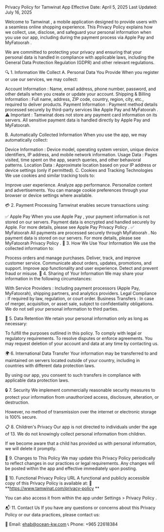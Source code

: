 Privacy Policy for Tamwinat App
Effective Date: April 5, 2025
Last Updated: July 16, 2025

Welcome to Tamwinat , a mobile application designed to provide users with a seamless online shopping experience. This Privacy Policy explains how we collect, use, disclose, and safeguard your personal information when you use our app, including during the payment process via Apple Pay and MyFatoorah .

We are committed to protecting your privacy and ensuring that your personal data is handled in compliance with applicable laws, including the General Data Protection Regulation (GDPR) and other relevant regulations.

🔍 1. Information We Collect
A. Personal Data You Provide
When you register or use our services, we may collect:

Account Information : Name, email address, phone number, password, and other details when you create or update your account.
Shipping & Billing Information : Full name, address, ZIP code, country, region, city, etc., required to deliver products.
Payment Information : Payment method details processed securely by third-party services like Apple Pay and MyFatoorah .
⚠️ Important : Tamwinat does not store any payment card information on its servers. All sensitive payment data is handled directly by Apple Pay and MyFatoorah. 

B. Automatically Collected Information
When you use the app, we may automatically collect:

Device Information : Device model, operating system version, unique device identifiers, IP address, and mobile network information.
Usage Data : Pages visited, time spent on the app, search queries, and other behavioral patterns.
Location Data : Approximate location based on your IP address or device settings (only if permitted).
C. Cookies and Tracking Technologies
We use cookies and similar tracking tools to:

Improve user experience.
Analyze app performance.
Personalize content and advertisements.
You can manage cookie preferences through your browser or device settings where available.

💳 2. Payment Processing
Tamwinat enables secure transactions using:

✅ Apple Pay
When you use Apple Pay , your payment information is not stored on our servers.
Payment data is encrypted and handled securely by Apple.
For more details, please see Apple Pay Privacy Policy .
✅ MyFatoorah
All payments are processed securely through MyFatoorah .
No payment data is stored on our servers.
For more details, please see MyFatoorah Privacy Policy .
🔐 3. How We Use Your Information
We use the collected information to:

Process orders and manage purchases.
Deliver, track, and improve customer service.
Communicate about orders, updates, promotions, and support.
Improve app functionality and user experience.
Detect and prevent fraud or misuse.
🔄 4. Sharing of Your Information
We may share your information in the following circumstances:

With Service Providers : Including payment processors (Apple Pay, MyFatoorah), shipping partners, and analytics providers.
Legal Compliance : If required by law, regulation, or court order.
Business Transfers : In case of merger, acquisition, or asset sale, subject to confidentiality obligations.
We do not sell your personal information to third parties.

🧹 5. Data Retention
We retain your personal information only as long as necessary:

To fulfill the purposes outlined in this policy.
To comply with legal or regulatory requirements.
To resolve disputes or enforce agreements.
You may request deletion of your account and data at any time by contacting us.

🌍 6. International Data Transfer
Your information may be transferred to and maintained on servers located outside of your country, including in countries with different data protection laws.

By using our app, you consent to such transfers in compliance with applicable data protection laws.

🔒 7. Security
We implement commercially reasonable security measures to protect your information from unauthorized access, disclosure, alteration, or destruction.

However, no method of transmission over the internet or electronic storage is 100% secure.

📋 8. Children's Privacy
Our app is not directed to individuals under the age of 13. We do not knowingly collect personal information from children.

If we become aware that a child has provided us with personal information, we will delete it promptly.

📝 9. Changes to This Policy
We may update this Privacy Policy periodically to reflect changes in our practices or legal requirements. Any changes will be posted within the app and effective immediately upon posting.

📄 10. Functional Privacy Policy URL
A functional and publicly accessible copy of this Privacy Policy is available at:
🔗 **https://www.tamwinat.com/privacy-policy **

You can also access it from within the app under Settings > Privacy Policy .

📬 11. Contact Us
If you have any questions or concerns about this Privacy Policy or our data practices, please contact us:

📧 Email: ehab@ocean-kw.com
📞 Phone: +965 22618384

